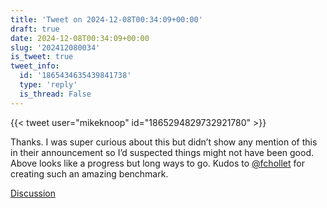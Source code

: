 ```yaml
---
title: 'Tweet on 2024-12-08T00:34:09+00:00'
draft: true
date: 2024-12-08T00:34:09+00:00
slug: '202412080034'
is_tweet: true
tweet_info:
  id: '1865434635439841738'
  type: 'reply'
  is_thread: False
---
```




{{< tweet user="mikeknoop" id="1865294829732921780" >}}

Thanks. I was super curious about this but didn’t show any mention of this in their announcement so I’d suspected things might not have been good. Above looks like a progress but long ways to go. Kudos to [@fchollet](https://x.com/fchollet) for creating such an amazing benchmark.

[Discussion](https://x.com/sytelus/status/1865434635439841738)
